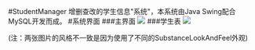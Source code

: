 #StudentManager
增删查改的学生信息"系统"，本系统由Java Swing配合MySQL开发而成。
#系统界面
###主界面
![](http://c.hiphotos.bdimg.com/album/pic/item/f703738da97739129193546dfa198618367ae201.jpg)
###学生表
![](http://f.hiphotos.bdimg.com/album/pic/item/2f738bd4b31c87018c3363ea257f9e2f0708ff31.jpg)

(注：两张图片的风格不一致是因为使用了不同的SubstanceLookAndFeel外观)
